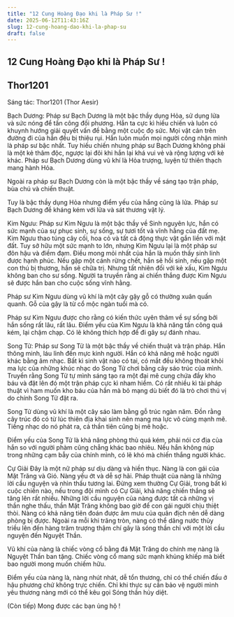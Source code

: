 ```yaml
---
title: "12 Cung Hoàng Đạo khi là Pháp Sư !"
date: 2025-06-12T11:43:16Z
slug: 12-cung-hoang-dao-khi-la-phap-su
draft: false
---
```


## 12 Cung Hoàng Đạo khi là Pháp Sư !

## Thor1201

Sáng tác: Thor1201 (Thor Aesir)
 
 
Bạch Dương:
Pháp sư Bạch Dương là một bậc thầy dụng Hỏa, sử dụng lửa và sức nóng để tấn công đối phương. Hắn ta cực kì hiếu chiến và luôn có khuynh hướng giải quyết vấn đề bằng một cuộc đọ sức. Mọi vật cản trên đường đi của hắn đều bị thiêu rụi. Hắn luôn muốn mọi người công nhận mình là pháp sư bậc nhất. Tuy hiếu chiến nhưng pháp sư Bạch Dương không phải là một kẻ thâm độc, ngược lại đôi khi hắn lại khá vui vẻ và rộng lượng với kẻ khác.
Pháp sư Bạch Dương dùng vũ khí là Hỏa trượng, luyện từ thiên thạch mang hành Hỏa.
 
Ngoài ra pháp sư Bạch Dương còn là một bậc thầy về sáng tạo trận pháp, bùa chú và chiến thuật.
 
Tuy là bậc thầy dụng Hỏa nhưng điểm yếu của hắng cũng là lửa. Pháp sư Bạch Dương đề kháng kém với lửa và sát thương vật lý.
 
 
Kim Ngưu:
Pháp sư Kim Ngưu là một bậc thầy về Sinh nguyên lực, hắn có sức mạnh của sự phục sinh, sự sống, sự tươi tốt và vĩnh hằng của đất mẹ. Kim Ngưu thao túng cây cối, hoa cỏ và tất cả động thực vật gắn liền với mặt đất. Tuy sở hữu một sức mạnh to lớn, nhưng Kim Ngưu lại là một pháp sư đôn hậu và điềm đạm. Điều mong mỏi nhất của hắn là muốn thấy sinh linh được hạnh phúc. Nếu gặp một cánh rừng chết, hắn sẽ hồi sinh, nếu gặp một con thú bị thương, hắn sẽ chữa trị. Nhưng tất nhiên đối với kẻ xấu, Kim Ngưu không ban cho sư sống. Người ta truyền rằng ai chiến thắng được Kim Ngưu sẽ được hắn ban cho cuộc sống vĩnh hằng.
 
Pháp sư Kim Ngưu dùng vũ khí là một cây gậy gỗ có thường xuân quấn quanh. Gỗ của gậy là từ cổ mộc ngàn tuổi mà có.
 
Pháp sư Kim Ngưu được cho rằng có kiến thức uyên thâm về sự sống bởi hắn sống rất lâu, rất lâu.
Điểm yếu của Kim Ngưu là khả năng tấn công quá kém, lại chậm chạp. Có lẽ không thích hợp để đi gây sự đánh nhau.
 
 
Song Tử:
Pháp sư Song Tử là một bậc thầy về chiến thuật và trận pháp. Hắn thông minh, láu lỉnh đến mực kinh người. Hắn có khả năng mê hoặc người khác bằng âm nhạc. Bất kì sinh vật nào có tai, có mắt đều không thoát khỏi ma lực của những khúc nhạc do Song Tử chơi bằng cây sáo trúc của mình. Truyền rằng Song Tử tự mình sáng tạo ra một đại mê cung chứa đầy kho báu và đặt lên đó một trận pháp cực kì nham hiểm. Có rất nhiều kì tài pháp thuật vì ham muốn kho báu của hắn mà bỏ mạng dù biết đó là trò chơi thú vị do chính Song Tử đặt ra.
 
Song Tử dùng vũ khí là một cây sáo làm bằng gỗ trúc ngàn năm. Đồn rằng cây trúc đó có từ lúc thiên địa khai sinh nên mang ma lực vô cùng mạnh mẽ. Tiếng nhạc do nó phát ra, cả thần tiên cũng bị mê hoặc.
 
Điểm yếu của Song Tử là khả năng phòng thủ quá kém, phải nói cơ địa của hắn so với người phàm cũng chẳng khác bao nhiêu. Nếu hắn không núp trong những cạm bẫy của chính mình, có lẽ khó mà chiến thắng người khác.
 
 
Cự Giải
Đây là một nữ pháp sư dịu dàng và hiền thục. Nàng là con gái của Mặt Trăng và Gió. Nàng yếu ớt và dễ sợ hãi. Pháp thuật của nàng là những lời cầu nguyện và nhìn thấu tương lai. Đừng xem thường Cự Giải, trong bất kì cuộc chiến nào, nếu trong đội mình có Cự Giải, khả năng chiến thắng sẽ tăng lên rất nhiều. Những lời cầu nguyện của nàng được tất cả những vị thần nghe thấu, thần Mặt Trăng không bao giờ để con gái người chịu thiệt thòi. Nàng có khả năng tiên đoán được âm mưu của quân địch nên dễ dàng phòng bị được. Ngoài ra mỗi khi trăng tròn, nàng có thể dâng nước thủy triều lên đến hàng trăm trượng thậm chí gây là sóng thần chỉ với một lời cầu nguyện đến Nguyệt Thần.
 
Vũ khí của nàng là chiếc vòng cổ bằng đá Mặt Trăng do chính mẹ nàng là Nguyệt Thần ban tặng. Chiếc vòng cổ mang sức mạnh khủng khiếp mà biết bao người mong muốn chiếm hữu.
 
Điểm yếu của nàng là, nàng nhút nhát, dễ tổn thương, chỉ có thể chiến đấu ở hậu phương chứ không trực chiến. Chỉ khi thực sự cần bảo vệ người mình yêu thương nàng mới có thể kêu gọi Sóng thần hủy diệt.
 
(Còn tiếp) Mong được các bạn ủng hộ !